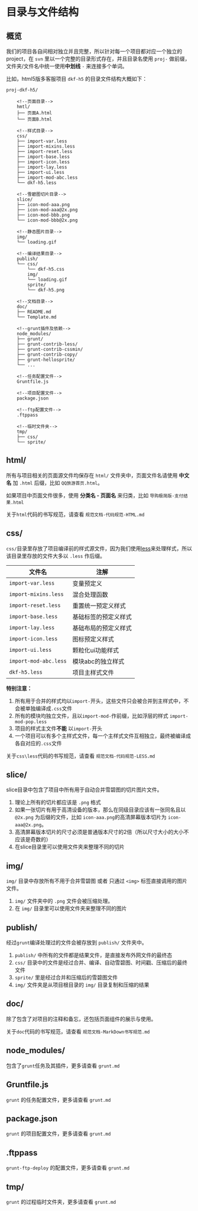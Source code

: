 # 目录与文件结构

## 概览

我们的项目各自间相对独立并且完整，所以针对每一个项目都对应一个独立的project，在 `svn` 里以一个完整的目录形式存在，并且目录名使用 `proj-` 做前缀，文件夹/文件名中统一使用**中划线** `-` 来连接多个单词。

比如，html5版多客服项目 `dkf-h5` 的目录文件结构大概如下：

	proj-dkf-h5/	
		
		<!--页面目录-->	
		hmtl/
		├── 页面A.html
		└── 页面B.html
	
		<!--样式目录-->
		css/
		├── import-var.less
		├── import-mixins.less
		├── import-reset.less
		├── import-base.less
		├── import-icon.less
		├── import-lay.less
		├── import-ui.less
		├── import-mod-abc.less			
		└── dkf-h5.less			
		
		<!--雪碧图切片目录-->
		slice/
		├── icon-mod-aaa.png
		├── icon-mod-aaa@2x.png
		├── icon-mod-bbb.png
		└── icon-mod-bbb@2x.png
					
		<!--静态图片目录-->
		img/
		└── loading.gif			
					
		<!--编译结果目录-->			
		publish/
		└── css/
			└── dkf-h5.css
			img/
			└── loading.gif			
			sprite/
			└── dkf-h5.png	
						
		<!--文档目录-->
		doc/
		├── README.md
		└── Template.md		
		
		<!--grunt插件及依赖-->			
		node_modules/
		├── grunt/
		├── grunt-contrib-less/
		├── grunt-contrib-cssmin/
		├── grunt-contrib-copy/
		├── grunt-hellosprite/
		└── ...
			
		<!--任务配置文件-->
		Gruntfile.js	
		
		<!--项目配置文件-->
		package.json
		
		<!--ftp配置文件-->
		.ftppass
		
		<!--临时文件夹-->	
		tmp/
		├── css/
		└── sprite/
			

## html/

所有与项目相关的页面源文件均保存在 `html/` 文件夹中，页面文件名请使用 **中文名** 加 `.html` 后缀，比如 `QQ旅游首页.html`。

如果项目中页面文件很多，使用 **分类名 - 页面名** 来归类，比如 `导购极简版-支付结果.html` 
	
关于`html`代码的书写规范，请查看 `规范文档-代码规范-HTML.md`

## css/
	
`css/`目录里存放了项目编译前的样式源文件，因为我们使用[less](http://www.lesscss.net/)来处理样式，所以该目录里存放的文件大多以 `.less` 作后缀。

文件名 | 注解
------|------
`import-var.less`| 变量预定义
`import-mixins.less` | 混合处理函数
`import-reset.less` | 重置统一预定义样式
`import-base.less` | 基础标签的预定义样式
`import-lay.less` | 基础布局的预定义样式
`import-icon.less` | 图标预定义样式
`import-ui.less` | 颗粒化ui功能样式
`import-mod-abc.less` | 模块abc的独立样式
`dkf-h5.less` | 项目主样式文件
	
**特别注意：**	

1. 所有用于合并的样式均以`import-`开头，这些文件只会被合并到主样式中，不会被单独编译成`.css`文件
2. 所有的模块均独立文件，且以`import-mod-`作前缀，比如浮层的样式 `import-mod-pop.less`
3. 项目的样式主文件**不能** 以`import-`开头
4. 一个项目可以有多个主样式文件，每一个主样式文件互相独立，最终被编译成各自对应的`.css`文件

关于`css\less`代码的书写规范，请查看 `规范文档-代码规范-LESS.md`
	
## slice/

slice目录中包含了项目中所有用于自动合并雪碧图的切片图片文件。

1. 理论上所有的切片都应该是 `.png` 格式
2. 如果一张切片有用于高清设备的版本，那么在同级目录应该有一张同名且以 `@2x.png` 为后缀的文件，比如 `icon-aaa.png`的高清屏幕版本切片为 `icon-aaa@2x.png`。
3. 高清屏幕版本切片的尺寸必须是普通版本尺寸的2倍（所以尺寸大小的大小不应该是奇数的）
4. 在slice目录里可以使用文件夹来整理不同的切片

## img/

`img/` 目录中存放所有不用于合并雪碧图 或者 只通过 `<img>` 标签直接调用的图片文件。 

1. `img/` 文件夹中的 `.png` 文件会被压缩处理。
2. 在 `img/` 目录里可以使用文件夹来整理不同的图片


## publish/

经过`grunt`编译处理过的文件会被存放到 `publish/` 文件夹中。

1. `publish/` 中所有的文件都是结果文件，是直接发布外网文件的最终态
2. `css/` 目录中的文件是经过合并、编译、自动雪碧图、时间戳、压缩后的最终文件
3. `sprite/` 里是经过合并和压缩后的雪碧图文件
4. `img/` 文件夹是从项目根目录的 `img/` 目录复制和压缩的结果

## doc/

除了包含了对项目的注释和备忘，还包括页面组件的展示与使用。

关于`doc`代码的书写规范，请查看 `规范文档-MarkDown书写规范.md`

	

## node_modules/

包含了`grunt`任务及其插件，更多请查看 `grunt.md`

## Gruntfile.js

`grunt` 的任务配置文件，更多请查看 `grunt.md`

## package.json

`grunt` 的项目配置文件，更多请查看 `grunt.md`

## .ftppass

`grunt-ftp-deploy` 的配置文件，更多请查看 `grunt.md`

## tmp/

`grunt` 的过程临时文件夹，更多请查看 `grunt.md`
		
		
	